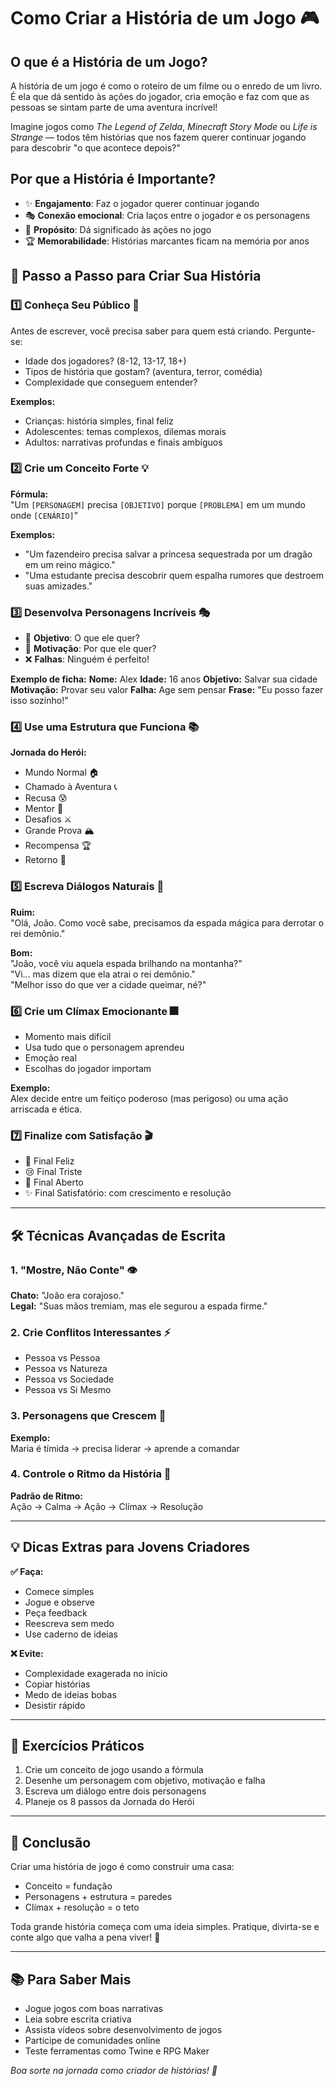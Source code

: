 # Como Criar a História de um Jogo 🎮

## O que é a História de um Jogo?

A história de um jogo é como o roteiro de um filme ou o enredo de um livro. É ela que dá sentido às ações do jogador, cria emoção e faz com que as pessoas se sintam parte de uma aventura incrível!

Imagine jogos como *The Legend of Zelda*, *Minecraft Story Mode* ou *Life is Strange* — todos têm histórias que nos fazem querer continuar jogando para descobrir "o que acontece depois?"

## Por que a História é Importante?

- ✨ **Engajamento**: Faz o jogador querer continuar jogando  
- 🎭 **Conexão emocional**: Cria laços entre o jogador e os personagens  
- 🎯 **Propósito**: Dá significado às ações no jogo  
- 🏆 **Memorabilidade**: Histórias marcantes ficam na memória por anos  

## 🚀 Passo a Passo para Criar Sua História

### 1️⃣ Conheça Seu Público 👥

Antes de escrever, você precisa saber para quem está criando. Pergunte-se:

- Idade dos jogadores? (8-12, 13-17, 18+)  
- Tipos de história que gostam? (aventura, terror, comédia)  
- Complexidade que conseguem entender?  

**Exemplos:**
- Crianças: história simples, final feliz  
- Adolescentes: temas complexos, dilemas morais  
- Adultos: narrativas profundas e finais ambíguos  

### 2️⃣ Crie um Conceito Forte 💡

**Fórmula:**  
"Um `[PERSONAGEM]` precisa `[OBJETIVO]` porque `[PROBLEMA]` em um mundo onde `[CENÁRIO]`"

**Exemplos:**
- "Um fazendeiro precisa salvar a princesa sequestrada por um dragão em um reino mágico."  
- "Uma estudante precisa descobrir quem espalha rumores que destroem suas amizades."

### 3️⃣ Desenvolva Personagens Incríveis 🎭

- 🎯 **Objetivo**: O que ele quer?  
- 💪 **Motivação**: Por que ele quer?  
- ❌ **Falhas**: Ninguém é perfeito!  

**Exemplo de ficha:**
**Nome:** Alex 
**Idade:** 16 anos
**Objetivo:** Salvar sua cidade
**Motivação:** Provar seu valor
**Falha:** Age sem pensar
**Frase:** "Eu posso fazer isso sozinho!"


### 4️⃣ Use uma Estrutura que Funciona 📚

**Jornada do Herói:**
- Mundo Normal 🏠  
- Chamado à Aventura 📞  
- Recusa 😰  
- Mentor 👴  
- Desafios ⚔️  
- Grande Prova 🏔️  
- Recompensa 🏆  
- Retorno 🔄  

### 5️⃣ Escreva Diálogos Naturais 💬

**Ruim:**  
"Olá, João. Como você sabe, precisamos da espada mágica para derrotar o rei demônio."

**Bom:**  
"João, você viu aquela espada brilhando na montanha?"  
"Vi... mas dizem que ela atrai o rei demônio."  
"Melhor isso do que ver a cidade queimar, né?"

### 6️⃣ Crie um Clímax Emocionante 🎆

- Momento mais difícil  
- Usa tudo que o personagem aprendeu  
- Emoção real  
- Escolhas do jogador importam  

**Exemplo:**  
Alex decide entre um feitiço poderoso (mas perigoso) ou uma ação arriscada e ética.

### 7️⃣ Finalize com Satisfação 🎬

- 🌈 Final Feliz  
- 😢 Final Triste  
- 🤔 Final Aberto  
- ✨ Final Satisfatório: com crescimento e resolução

---

## 🛠️ Técnicas Avançadas de Escrita

### 1. "Mostre, Não Conte" 👁️  
**Chato:** "João era corajoso."  
**Legal:** "Suas mãos tremiam, mas ele segurou a espada firme."

### 2. Crie Conflitos Interessantes ⚡  

- Pessoa vs Pessoa  
- Pessoa vs Natureza  
- Pessoa vs Sociedade  
- Pessoa vs Si Mesmo  

### 3. Personagens que Crescem 🌱  

**Exemplo:**  
Maria é tímida → precisa liderar → aprende a comandar

### 4. Controle o Ritmo da História 🎵  

**Padrão de Ritmo:**  
Ação → Calma → Ação → Clímax → Resolução

---

## 💡 Dicas Extras para Jovens Criadores

**✅ Faça:**  
- Comece simples  
- Jogue e observe  
- Peça feedback  
- Reescreva sem medo  
- Use caderno de ideias  

**❌ Evite:**  
- Complexidade exagerada no início  
- Copiar histórias  
- Medo de ideias bobas  
- Desistir rápido  

---

## 🎯 Exercícios Práticos

1. Crie um conceito de jogo usando a fórmula  
2. Desenhe um personagem com objetivo, motivação e falha  
3. Escreva um diálogo entre dois personagens  
4. Planeje os 8 passos da Jornada do Herói  

---

## 🏁 Conclusão

Criar uma história de jogo é como construir uma casa:  
- Conceito = fundação  
- Personagens + estrutura = paredes  
- Clímax + resolução = o teto  

Toda grande história começa com uma ideia simples. Pratique, divirta-se e conte algo que valha a pena viver! 🌟

---

## 📚 Para Saber Mais

- Jogue jogos com boas narrativas  
- Leia sobre escrita criativa  
- Assista vídeos sobre desenvolvimento de jogos  
- Participe de comunidades online  
- Teste ferramentas como Twine e RPG Maker  

*Boa sorte na jornada como criador de histórias! 🚀*
